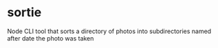 # sortie

Node CLI tool that sorts a directory of photos into subdirectories named after date the photo was taken
